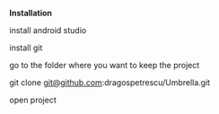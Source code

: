 **Installation**

install android studio

install git

go to the folder where you want to keep the project

git clone git@github.com:dragospetrescu/Umbrella.git

open project
